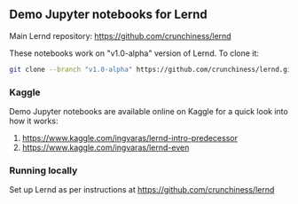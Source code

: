 ## Demo Jupyter notebooks for Lernd
Main Lernd repository:
https://github.com/crunchiness/lernd

These notebooks work on "v1.0-alpha" version of Lernd. To clone it:

```bash
git clone --branch "v1.0-alpha" https://github.com/crunchiness/lernd.git
```

### Kaggle
Demo Jupyter notebooks are available online on Kaggle for a quick look into how it works:
1. https://www.kaggle.com/ingvaras/lernd-intro-predecessor
2. https://www.kaggle.com/ingvaras/lernd-even

### Running locally
Set up Lernd as per instructions at https://github.com/crunchiness/lernd
